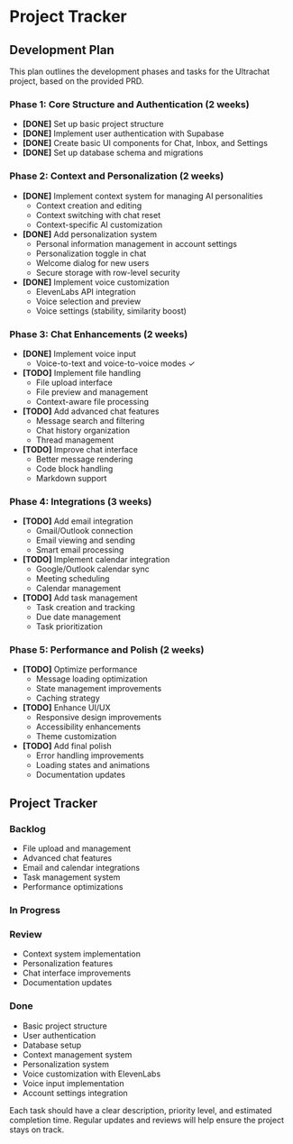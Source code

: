# Project Tracker

## Development Plan

This plan outlines the development phases and tasks for the Ultrachat project, based on the provided PRD.

### Phase 1: Core Structure and Authentication (2 weeks)

-   **[DONE]** Set up basic project structure
-   **[DONE]** Implement user authentication with Supabase
-   **[DONE]** Create basic UI components for Chat, Inbox, and Settings
-   **[DONE]** Set up database schema and migrations

### Phase 2: Context and Personalization (2 weeks)

-   **[DONE]** Implement context system for managing AI personalities
    - Context creation and editing
    - Context switching with chat reset
    - Context-specific AI customization
-   **[DONE]** Add personalization system
    - Personal information management in account settings
    - Personalization toggle in chat
    - Welcome dialog for new users
    - Secure storage with row-level security
-   **[DONE]** Implement voice customization
    - ElevenLabs API integration
    - Voice selection and preview
    - Voice settings (stability, similarity boost) 

### Phase 3: Chat Enhancements (2 weeks)

-   **[DONE]** Implement voice input
    - Voice-to-text and voice-to-voice modes ✓
-   **[TODO]** Implement file handling
    - File upload interface
    - File preview and management
    - Context-aware file processing
-   **[TODO]** Add advanced chat features
    - Message search and filtering
    - Chat history organization
    - Thread management
-   **[TODO]** Improve chat interface
    - Better message rendering
    - Code block handling
    - Markdown support

### Phase 4: Integrations (3 weeks)

-   **[TODO]** Add email integration
    - Gmail/Outlook connection
    - Email viewing and sending
    - Smart email processing
-   **[TODO]** Implement calendar integration
    - Google/Outlook calendar sync
    - Meeting scheduling
    - Calendar management
-   **[TODO]** Add task management
    - Task creation and tracking
    - Due date management
    - Task prioritization

### Phase 5: Performance and Polish (2 weeks)

-   **[TODO]** Optimize performance
    - Message loading optimization
    - State management improvements
    - Caching strategy
-   **[TODO]** Enhance UI/UX
    - Responsive design improvements
    - Accessibility enhancements
    - Theme customization
-   **[TODO]** Add final polish
    - Error handling improvements
    - Loading states and animations
    - Documentation updates

## Project Tracker

### Backlog
- File upload and management
- Advanced chat features
- Email and calendar integrations
- Task management system
- Performance optimizations

### In Progress

### Review
- Context system implementation
- Personalization features
- Chat interface improvements
- Documentation updates

### Done
- Basic project structure
- User authentication
- Database setup
- Context management system
- Personalization system
- Voice customization with ElevenLabs
- Voice input implementation
- Account settings integration

Each task should have a clear description, priority level, and estimated completion time. Regular updates and reviews will help ensure the project stays on track.